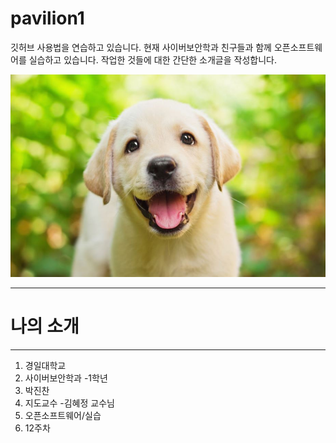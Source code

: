 # pavilion1
깃허브 사용법을 연습하고 있습니다.
현재 사이버보안학과 친구들과 함께 오픈소프트웨어를 실습하고 있습니다.
작업한 것들에 대한 간단한 소개글을 작성합니다.

![](./images/강아지.jpg)

*****
# 나의 소개
*****
1. 경일대학교
2. 사이버보안학과
   -1학년
3. 박진찬
4. 지도교수
   -김혜정 교수님
5. 오픈소프트웨어/실습
6. 12주차
